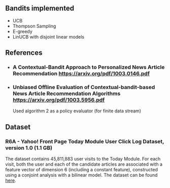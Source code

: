 ## Bandits implemented
- UCB
- Thompson Sampling
- E-greedy
- LinUCB with disjoint linear models

## References
- ### A Contextual-Bandit Approach to Personalized News Article Recommendation https://arxiv.org/pdf/1003.0146.pdf
- ### Unbiased Offline Evaluation of Contextual-bandit-based News Article Recommendation Algorithms  https://arxiv.org/pdf/1003.5956.pdf
    Used algorithm 2 as a policy evaluator (for finite data stream)


## Dataset
### R6A - Yahoo! Front Page Today Module User Click Log Dataset, version 1.0 (1.1 GB)
The dataset contains 45,811,883 user visits to the Today Module. For each visit, both the user and each of the candidate articles are associated with a feature vector of dimension 6 (including a constant feature), constructed using a conjoint analysis with a bilinear model.
The dataset can be found [here](https://webscope.sandbox.yahoo.com/catalog.php?datatype=r).